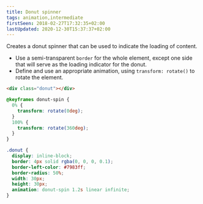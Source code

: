 ```yaml
---
title: Donut spinner
tags: animation,intermediate
firstSeen: 2018-02-27T17:32:35+02:00
lastUpdated: 2020-12-30T15:37:37+02:00
---
```


Creates a donut spinner that can be used to indicate the loading of content.

- Use a semi-transparent `border` for the whole element, except one side that will serve as the loading indicator for the donut.
- Define and use an appropriate animation, using `transform: rotate()` to rotate the element.

```html
<div class="donut"></div>
```

```css
@keyframes donut-spin {
  0% {
    transform: rotate(0deg);
  }
  100% {
    transform: rotate(360deg);
  }
}

.donut {
  display: inline-block;
  border: 4px solid rgba(0, 0, 0, 0.1);
  border-left-color: #7983ff;
  border-radius: 50%;
  width: 30px;
  height: 30px;
  animation: donut-spin 1.2s linear infinite;
}
```
